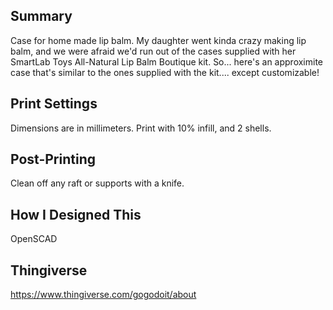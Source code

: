 ## Summary

Case for home made lip balm.  My daughter went kinda crazy making lip balm, and we were afraid we'd run out of the cases supplied with her SmartLab Toys All-Natural Lip Balm Boutique kit.  So... here's an approximite case that's similar to the ones supplied with the kit.... except customizable!

## Print Settings

Dimensions are in millimeters.
Print with 10% infill, and 2 shells.

## Post-Printing

Clean off any raft or supports with a knife.

## How I Designed This

OpenSCAD

## Thingiverse

https://www.thingiverse.com/gogodoit/about

